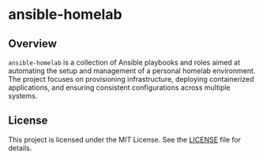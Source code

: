 # ansible-homelab

## Overview

`ansible-homelab` is a collection of Ansible playbooks and roles aimed at automating the setup and management of a personal homelab environment. The project focuses on provisioning infrastructure, deploying containerized applications, and ensuring consistent configurations across multiple systems.

## License

This project is licensed under the MIT License. See the [LICENSE](LICENSE) file for details.
